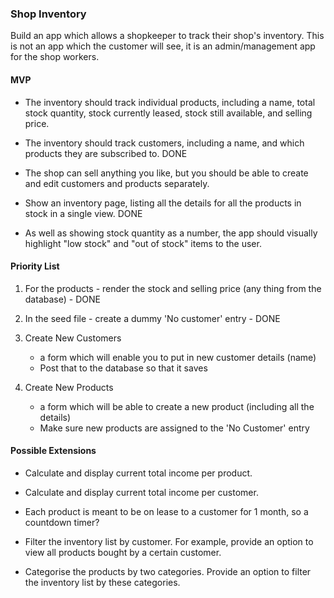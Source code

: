 ### Shop Inventory

Build an app which allows a shopkeeper to track their shop's inventory. This is not an app which the customer will see, it is an admin/management app for the shop workers.



#### MVP

* The inventory should track individual products, including a name, total stock quantity, stock currently leased, stock still available, and selling price.

* The inventory should track customers, including a name, and which products they are subscribed to. DONE

* The shop can sell anything you like, but you should be able to create and edit customers and products separately.

* Show an inventory page, listing all the details for all the products in stock in a single view. DONE

* As well as showing stock quantity as a number, the app should visually highlight "low stock" and "out of stock" items to the user.

#### Priority List

1. For the products - render the stock and selling price (any thing from the database) - DONE

2. In the seed file - create a dummy 'No customer' entry - DONE

3. Create New Customers
    - a form which will enable you to put in new customer details (name)
    - Post that to the database so that it saves

4. Create New Products
    - a form which will be able to create a new product (including all the details)
    - Make sure new products are assigned to the 'No Customer' entry





















































#### Possible Extensions

* Calculate and display current total income per product.

* Calculate and display current total income per customer.

* Each product is meant to be on lease to a customer for 1 month, so a countdown timer?

* Filter the inventory list by customer. For example, provide an option to view all products bought by a certain customer.

* Categorise the products by two categories.   Provide an option to filter the inventory list by these categories.
